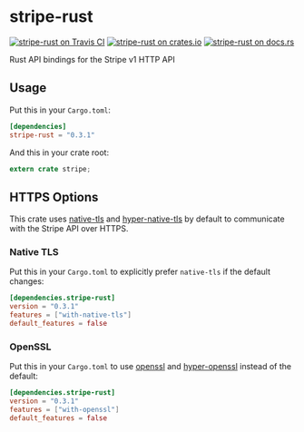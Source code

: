 stripe-rust
===========

[![stripe-rust on Travis CI](https://travis-ci.org/rapiditynetworks/stripe-rust.svg?branch=master)](https://travis-ci.org/rapiditynetworks/stripe-rust)
[![stripe-rust on crates.io](https://img.shields.io/crates/v/stripe-rust.svg)](https://crates.io/crates/stripe-rust)
[![stripe-rust on docs.rs](https://docs.rs/stripe-rust/badge.svg)](https://docs.rs/stripe-rust)

Rust API bindings for the Stripe v1 HTTP API

## Usage
Put this in your `Cargo.toml`:

```toml
[dependencies]
stripe-rust = "0.3.1"
```

And this in your crate root:

```rust
extern crate stripe;
```

## HTTPS Options
This crate uses [native-tls](https://github.com/sfackler/rust-native-tls) and
[hyper-native-tls](https://github.com/sfackler/hyper-native-tls/blob/master/Cargo.toml)
by default to communicate with the Stripe API over HTTPS.

### Native TLS
Put this in your `Cargo.toml` to explicitly prefer `native-tls` if the default changes:

```toml
[dependencies.stripe-rust]
version = "0.3.1"
features = ["with-native-tls"]
default_features = false
```

### OpenSSL
Put this in your `Cargo.toml` to use [openssl](https://github.com/sfackler/hyper-openssl)
and [hyper-openssl](https://github.com/sfackler/hyper-openssl) instead of the default:

```toml
[dependencies.stripe-rust]
version = "0.3.1"
features = ["with-openssl"]
default_features = false
```
